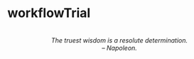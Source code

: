 # workflowTrial
<!-- QUOTE:START -->
<p align="center"><br><i>The truest wisdom is a resolute determination.</i><br><i>– Napoleon.</i><br></p>
<!-- QUOTE:END -->

